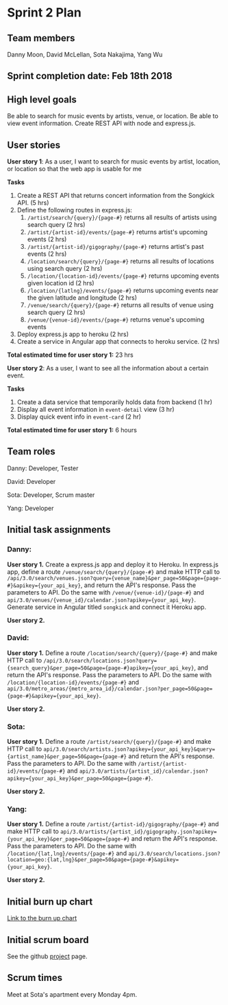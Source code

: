 # Sprint 2 Plan

## Team members
Danny Moon, David McLellan, Sota Nakajima, Yang Wu

## Sprint completion date: Feb 18th 2018

## High level goals
Be able to search for music events by artists, venue, or location. Be able to view event information. Create REST API with node and express.js.

## User stories

**User story 1**: As a user, I want to search for music events by artist, location, or location so that the web app is usable for me

**Tasks**
1. Create a REST API that returns concert information from the Songkick API. (5 hrs)
2. Define the following routes in express.js:
    1. ```/artist/search/{query}/{page-#}``` returns all results of artists using search query (2 hrs)
    2. ```/artist/{artist-id}/events/{page-#}``` returns artist's upcoming events (2 hrs)
    3. ```/artist/{artist-id}/gigography/{page-#}``` returns artist's past events (2 hrs)
    4. ```/location/search/{query}/{page-#}``` returns all results of locations using search query (2 hrs)
    5. ```/location/{location-id}/events/{page-#}``` returns upcoming events given location id (2 hrs)
    6. ```/location/{latlng}/events/{page-#}``` returns upcoming events near the given latitude and longitude (2 hrs)
    7. ```/venue/search/{query}/{page-#}``` returns all results of venue using search query (2 hrs)
    8. ```/venue/{venue-id}/events/{page-#}``` returns venue's upcoming events
3. Deploy express.js app to heroku (2 hrs)
4. Create a service in Angular app that connects to heroku service. (2 hrs)

**Total estimated time for user story 1:** 23 hrs

**User story 2**: As a user, I want to see all the information about a certain event.

**Tasks**
1. Create a data service that temporarily holds data from backend (1 hr)
2. Display all event information in ```event-detail``` view (3 hr)
3. Display quick event info in ```event-card``` (2 hr)

**Total estimated time for user story 1:** 6 hours

## Team roles

Danny: Developer, Tester

David: Developer

Sota: Developer, Scrum master

Yang: Developer

## Initial task assignments

### Danny:

**User story 1.** Create a express.js app and deploy it to Heroku. In express.js app, define a route ```/venue/search/{query}/{page-#}``` and make HTTP call to ```/api/3.0/search/venues.json?query={venue_name}&per_page=50&page={page-#}&apikey={your_api_key}```, and return the API's response. Pass the parameters to API. Do the same with ```/venue/{venue-id}/{page-#}``` and ```api/3.0/venues/{venue_id}/calendar.json?apikey={your_api_key}```. Generate service in Angular titled ```songkick``` and connect it Heroku app.

**User story 2.** 

### David:

**User story 1.**  Define a route ```/location/search/{query}/{page-#}``` and make HTTP call to ```/api/3.0/search/locations.json?query={search_query}&per_page=50&page={page-#}apikey={your_api_key}```, and return the API's response. Pass the parameters to API. Do the same with ```/location/{location-id}/events/{page-#}``` and ```api/3.0/metro_areas/{metro_area_id}/calendar.json?per_page=50&page={page-#}&apikey={your_api_key}```.

**User story 2.** 

### Sota:

**User story 1.** Define a route ```/artist/search/{query}/{page-#}``` and make HTTP call to ```api/3.0/search/artists.json?apikey={your_api_key}&query={artist_name}&per_page=50&page={page-#}``` and return the API's response. Pass the parameters to API. Do the same with ```/artist/{artist-id}/events/{page-#}``` and ```api/3.0/artists/{artist_id}/calendar.json?apikey={your_api_key}&per_page=50&page={page-#}```.

**User story 2.** 

### Yang:

**User story 1.** Define a route ```/artist/{artist-id}/gigography/{page-#}``` and make HTTP call to ```api/3.0/artists/{artist_id}/gigography.json?apikey={your_api_key}&per_page=50&page={page-#}``` and return the API's response. Pass the parameters to API. Do the same with ```/location/{lat,lng}/events/{page-#}``` and ```api/3.0/search/locations.json?location=geo:{lat,lng}&per_page=50&page={page-#}&apikey={your_api_key}```.

**User story 2.** 

## Initial burn up chart

[Link to the burn up chart](https://docs.google.com/a/ucsc.edu/spreadsheets/d/1BbZ8ndXCgSjON6_fsBFhCn7kF9Nb4B7S5VAnLSBvdJg/edit?usp=sharing)

## Initial scrum board
See the github [project](https://github.com/wemoon1/soundcamp/projects/2?) page.

## Scrum times
Meet at Sota's apartment every Monday 4pm.
